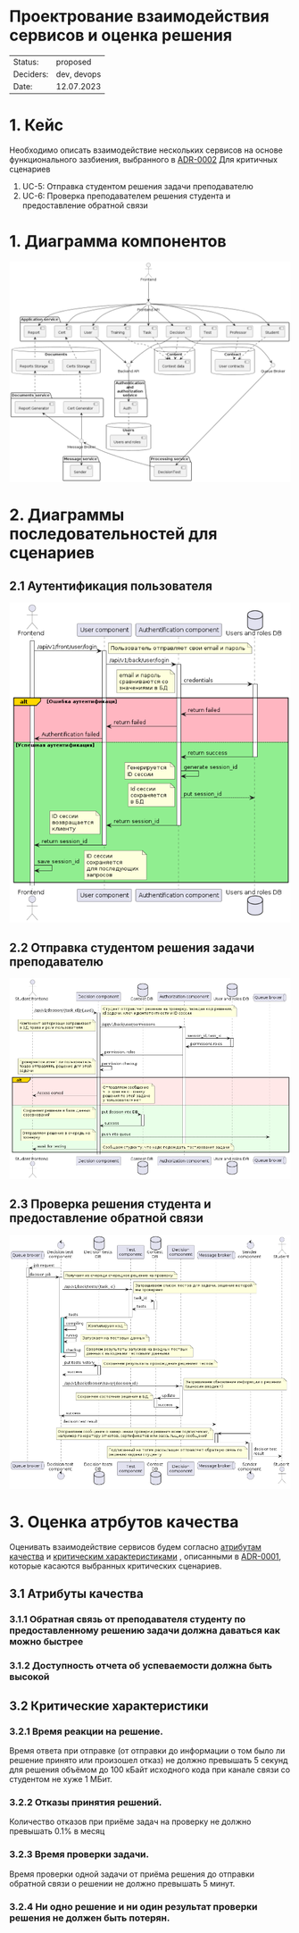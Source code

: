 Проектрование взаимодействия сервисов и оценка решения
=========
|          |                                                                   |
|----------|-------------------------------------------------------------------|
|Status:   | proposed 
|Deciders: | dev, devops                                                       |
|Date:     | 12.07.2023                                                        |

# 1. Кейс

Необходимо описать взаимодействие нескольких сервисов на основе 
функционального зазбиения, выбранного в  [ADR-0002](../ADR-0002/README.md)
Для критичных сценариев

1. UC-5: Отправка студентом решения задачи преподавателю
2. UC-6: Проверка преподавателем решения студента и предоставление обратной связи

# 1. Диаграмма компонентов 

![](wsd/Components.png)


# 2. Диаграммы последовательностей для сценариев

## 2.1 Аутентификация пользователя

![](wsd/Sequence%20Auth.png)

## 2.2 Отправка студентом решения задачи преподавателю

![](wsd/Sequence%20student.png)

## 2.3 Проверка решения студента и предоставление обратной связи
![](wsd/Sequence%20decition%20test.png)


# 3. Оценка атрбутов качества

Оценивать взаимодействие сервисов будем согласно 
[атрибутам качества](../ADR-0001/README.md#атрибуты-качества) и 
[критическим характеристиками](../ADR-0001/README.md#критические-характеристики)
, описанными в [ADR-0001](../ADR-0001/README.md), которые касаются выбранных
критических сценариев.

## 3.1 Атрибуты качества

### 3.1.1 Обратная связь от преподавателя студенту по предоставленному решению задачи должна даваться как можно быстрее

### 3.1.2 Доступность отчета об успеваемости должна быть высокой 

## 3.2 Критические характеристики

### 3.2.1 Время реакции на решение. 

Время ответа при отправке (от отправки до информации о том было ли решение 
принято или произошел отказ) не должно превышать 5 секунд для решения объёмом 
до 100 кБайт исходного кода при канале связи со студентом не хуже 1 МБит.

### 3.2.2 Отказы принятия решений. 

Количество отказов при приёме задач на проверку не должно превышать 0.1% в месяц

### 3.2.3 Время проверки задачи. 

Время проверки одной задачи от приёма решения до отправки обратной связи о 
решении не должно превышать 5 минут.

### 3.2.4 Ни одно решение и ни один результат проверки решения не должен быть потерян.

